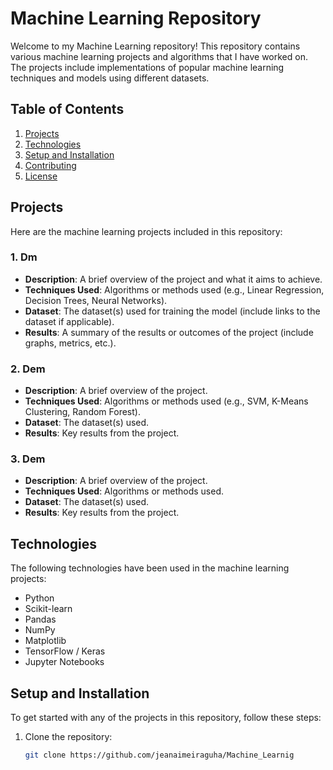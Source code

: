 # Machine Learning Repository

Welcome to my Machine Learning repository! This repository contains various machine learning projects and algorithms that I have worked on. The projects include implementations of popular machine learning techniques and models using different datasets.

## Table of Contents

1. [Projects](#projects)
2. [Technologies](#technologies)
3. [Setup and Installation](#setup-and-installation)
4. [Contributing](#contributing)
5. [License](#license)

## Projects

Here are the machine learning projects included in this repository:

### 1. **Dm**
   - **Description**: A brief overview of the project and what it aims to achieve.
   - **Techniques Used**: Algorithms or methods used (e.g., Linear Regression, Decision Trees, Neural Networks).
   - **Dataset**: The dataset(s) used for training the model (include links to the dataset if applicable).
   - **Results**: A summary of the results or outcomes of the project (include graphs, metrics, etc.).

### 2. **Dem**
   - **Description**: A brief overview of the project.
   - **Techniques Used**: Algorithms or methods used (e.g., SVM, K-Means Clustering, Random Forest).
   - **Dataset**: The dataset(s) used.
   - **Results**: Key results from the project.

### 3. **Dem**
   - **Description**: A brief overview of the project.
   - **Techniques Used**: Algorithms or methods used.
   - **Dataset**: The dataset(s) used.
   - **Results**: Key results from the project.

## Technologies

The following technologies have been used in the machine learning projects:

- Python
- Scikit-learn
- Pandas
- NumPy
- Matplotlib
- TensorFlow / Keras
- Jupyter Notebooks

## Setup and Installation

To get started with any of the projects in this repository, follow these steps:

1. Clone the repository:

   ```bash
   git clone https://github.com/jeanaimeiraguha/Machine_Learnig

